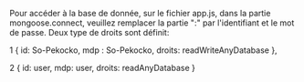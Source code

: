 Pour accéder à la base de donnée, sur le fichier app.js, dans la partie mongoose.connect, veuillez 
remplacer la partie "<username>:<password>" par l'identifiant et le mot de passe.
Deux type de droits sont définit:

1 {
    id: So-Pekocko,
    mdp : So-Pekocko,
    droits: readWriteAnyDatabase
},

2 {
    id: user,
    mdp: user,
    droits: readAnyDatabase
}